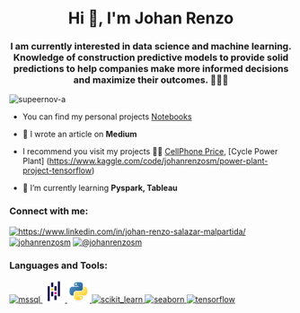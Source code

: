 <h1 align="center">Hi 👋, I'm Johan Renzo</h1>
<h3 align="center">I am currently interested in data science and machine learning. Knowledge of construction predictive models to provide solid predictions to help companies make more informed decisions and maximize their outcomes. 👨🏽‍🏫</h3>

<p align="left"> <img src="https://komarev.com/ghpvc/?username=supeernov-a&label=Profile%20views&color=0e75b6&style=flat" alt="supeernov-a" /> </p>

- You can find my personal projects [Notebooks](https://www.kaggle.com/johanrenzosm)

- 📝 I wrote an article on **Medium**

- I recommend you visit my projects 👨‍💻 [CellPhone Price](https://www.kaggle.com/code/johanrenzosm/cellphone-project-linear-regression), [Cycle Power Plant] (https://www.kaggle.com/code/johanrenzosm/power-plant-project-tensorflow)
  

- 🌱 I’m currently learning **Pyspark, Tableau**

<h3 align="left">Connect with me:</h3>
<p align="left">
<a href="https://linkedin.com/in/https://www.linkedin.com/in/johan-renzo-salazar-malpartida/" target="blank"><img align="center" src="https://raw.githubusercontent.com/rahuldkjain/github-profile-readme-generator/master/src/images/icons/Social/linked-in-alt.svg" alt="https://www.linkedin.com/in/johan-renzo-salazar-malpartida/" height="30" width="40" /></a>
<a href="https://kaggle.com/johanrenzosm" target="blank"><img align="center" src="https://raw.githubusercontent.com/rahuldkjain/github-profile-readme-generator/master/src/images/icons/Social/kaggle.svg" alt="johanrenzosm" height="30" width="40" /></a>
<a href="https://medium.com/@johanrenzosm" target="blank"><img align="center" src="https://raw.githubusercontent.com/rahuldkjain/github-profile-readme-generator/master/src/images/icons/Social/medium.svg" alt="@johanrenzosm" height="30" width="40" /></a>
</p>

<h3 align="left">Languages and Tools:</h3>
<p align="left"> <a href="https://www.microsoft.com/en-us/sql-server" target="_blank" rel="noreferrer"> <img src="https://www.svgrepo.com/show/303229/microsoft-sql-server-logo.svg" alt="mssql" width="40" height="40"/> </a> <a href="https://pandas.pydata.org/" target="_blank" rel="noreferrer"> <img src="https://raw.githubusercontent.com/devicons/devicon/2ae2a900d2f041da66e950e4d48052658d850630/icons/pandas/pandas-original.svg" alt="pandas" width="40" height="40"/> </a> <a href="https://www.python.org" target="_blank" rel="noreferrer"> <img src="https://raw.githubusercontent.com/devicons/devicon/master/icons/python/python-original.svg" alt="python" width="40" height="40"/> </a> <a href="https://scikit-learn.org/" target="_blank" rel="noreferrer"> <img src="https://upload.wikimedia.org/wikipedia/commons/0/05/Scikit_learn_logo_small.svg" alt="scikit_learn" width="40" height="40"/> </a> <a href="https://seaborn.pydata.org/" target="_blank" rel="noreferrer"> <img src="https://seaborn.pydata.org/_images/logo-mark-lightbg.svg" alt="seaborn" width="40" height="40"/> </a> <a href="https://www.tensorflow.org" target="_blank" rel="noreferrer"> <img src="https://www.vectorlogo.zone/logos/tensorflow/tensorflow-icon.svg" alt="tensorflow" width="40" height="40"/> </a> </p>
